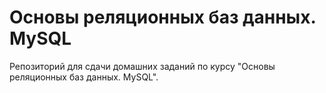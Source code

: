 # Основы реляционных баз данных. MySQL

Репозиторий для сдачи домашних заданий по курсу "Основы реляционных баз данных. MySQL".
